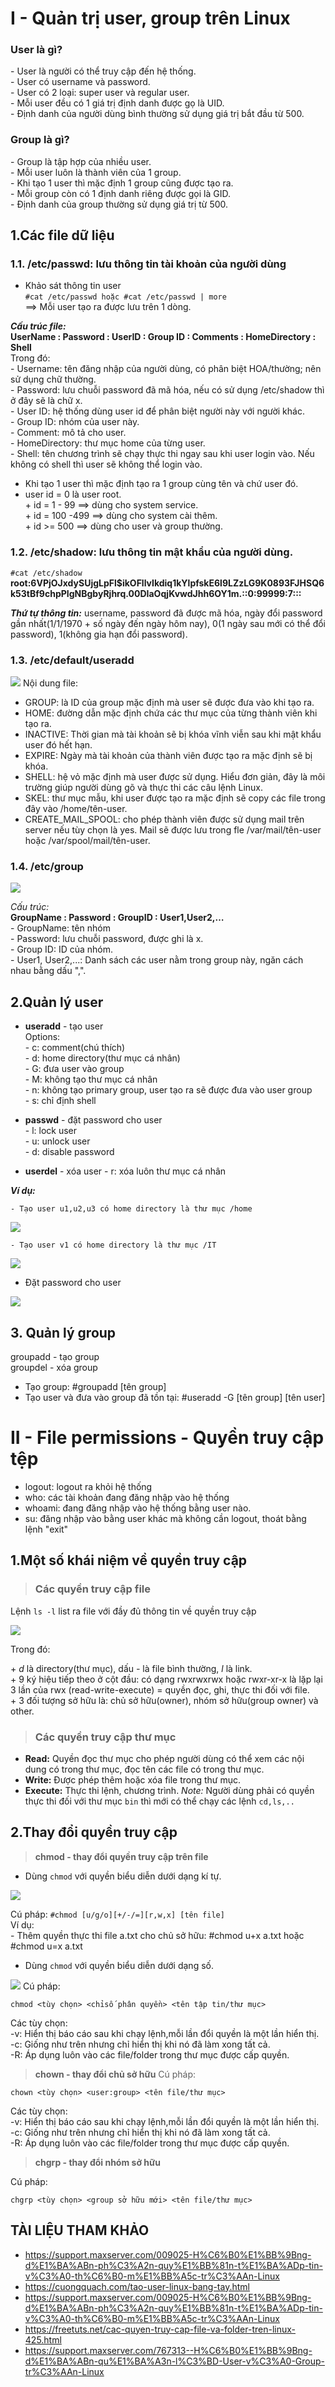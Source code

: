 # I - Quản trị user, group trên Linux  
### User là gì?  
\- User là người có thể truy cập đến hệ thống.  
\- User có username và password.  
\- User có 2 loại: super user và regular user.  
\- Mỗi user đều có 1 giá trị định danh được gọ là UID.  
\- Định danh của người dùng bình thường sử dụng giá trị bắt đầu từ 500.  

### Group là gì?  
\- Group là tập hợp của nhiều user.  
\- Mỗi user luôn là thành viên của 1 group.  
\- Khi tạo 1 user thì mặc định 1 group cũng được tạo ra.  
\- Mỗi group còn có 1 định danh riêng được gọi là GID.  
\- Định danh của group thường sử dụng giá trị từ 500.  

## 1.Các file dữ liệu  
### 1.1. /etc/passwd: lưu thông tin tài khoản của người dùng  
- Khảo sát thông tin user  
`#cat /etc/passwd hoặc #cat /etc/passwd | more`  
==> Mỗi user tạo ra được lưu trên 1 dòng.  

 ***Cấu trúc file:***  
 **UserName : Password : UserID : Group ID : Comments : HomeDirectory : Shell**  
Trong đó:  
    \- Username: tên đăng nhập của người dùng, có phân biệt HOA/thường; nên sử dụng chữ thường.  
    \- Password: lưu chuỗi password đã mã hóa, nếu có sử dụng /etc/shadow thì ở đây sẽ là chữ x.  
    \- User ID: hệ thống dùng user id để phân biệt người này với người khác.  
    \- Group ID: nhóm của user này.  
    \- Comment: mô tả cho user.   
    \- HomeDirectory: thư mục home của từng user.  
    \- Shell: tên chương trình sẽ chạy thực thi ngay sau khi user login vào. Nếu không có shell thì user sẽ không thể login vào.  

 
- Khi tạo 1 user thì mặc định tạo ra 1 group cùng tên và chứ user đó.  
- user id = 0 là user root.  
\+ id = 1 - 99 ==> dùng cho system service.  
\+ id = 100 -499 ==> dùng cho system cài thêm.  
\+ id >= 500 ==> dùng cho user và group thường.  

### 1.2. /etc/shadow: lưu thông tin mật khẩu của người dùng.  
`#cat /etc/shadow`  
**root:$6$VPjOJxdySUjgLpFl$ikOFllvIkdiq1kYlpfskE6l9LZzLG9K0893FJHSQ6k53tBf9chpPIgNBgbyRjhrq.00DIaOqjKvwdJhh6OY1m.::0:99999:7:::** 

***Thứ tự thông tin:*** username, password đã được mã hóa,
 ngày đổi password gần nhất(1/1/1970 + số ngày đến ngày hôm nay), 0(1 ngày sau mới có thể đổi password), 1(không gia hạn đổi password).  

### 1.3. /etc/default/useradd  

<img src = "../../images/25 bai linux/useradd.png">    
Nội dung file:  

- GROUP: là ID của group mặc định mà user sẽ được đưa vào khi tạo ra.    
- HOME: đường dẫn mặc định chứa các thư mục của từng thành viên khi tạo ra.    
- INACTIVE: Thời gian mà tài khoản sẽ bị khóa vĩnh viễn sau khi mật khẩu user đó hết hạn.  
- EXPIRE: Ngày mà tài khoản của thành viên được tạo ra mặc định sẽ bị khóa.  
- SHELL: hệ vỏ mặc định mà user được sử dụng. Hiểu đơn giản, đây là môi trường giúp người dùng gõ và thực thi các câu lệnh Linux.  
- SKEL: thư mục mẫu, khi user được tạo ra mặc định sẽ copy các file trong đây vào /home/tên-user.  
- CREATE_MAIL_SPOOL: cho phép thành viên được sử dụng mail trên server nếu tùy chọn là yes. Mail sẽ được lưu trong fle /var/mail/tên-user hoặc /var/spool/mail/tên-user.  

### 1.4. /etc/group  

<img src = "../../images/25 bai linux/group.png">  

*Cấu trúc:*  
**GroupName : Password : GroupID : User1,User2,…**  
 \- GroupName: tên nhóm  
 \- Password: lưu chuỗi password, được ghi là x.  
 \- Group ID: ID của nhóm.  
 \- User1, User2,...: Danh sách các user nằm trong group này, ngăn cách nhau bằng dấu ",".  

## 2.Quản lý user  
- **useradd** - tạo user  
Options:  
\- c: comment(chú thích)  
\- d: home directory(thư mục cá nhân)  
\- G: đưa user vào group  
\- M: không tạo thư mục cá nhân  
\- n: không tạo primary group, user tạo ra sẽ được đưa vào user group  
\- s: chỉ định shell  

-  **passwd** -  đặt password cho user  
\- l: lock user  
\- u: unlock user  
\- d: disable password

- **userdel** - xóa user
\- r: xóa luôn thư mục cá nhân  

***Ví dụ:***   

    - Tạo user u1,u2,u3 có home directory là thư mục /home  


<img src = "../../images/25 bai linux/taouser.png">  

    - Tạo user v1 có home directory là thư mục /IT  

<img src = "../../images/25 bai linux/taouserthumuc.png">   

- Đặt password cho user  

<img src = "../../images/25 bai linux/passwd.png">  


## 3. Quản lý group  
groupadd - tạo group  
groupdel - xóa group  
- Tạo group: #groupadd [tên group]  
- Tạo user và đưa vào group đã tồn tại: #useradd -G [tên group] [tên user]  

# II - File permissions - Quyền truy cập tệp  
- logout: logout ra khỏi hệ thống  
- who: các tài khoản đang đăng nhập vào hệ thống  
- whoami: đang đăng nhập vào hệ thống bằng user nào.  
- su: đăng nhập vào bằng user khác mà không cần logout, thoát bằng lệnh "exit" 

## 1.Một số khái niệm về quyền truy cập  
> ### Các quyền truy cập file  
Lệnh `ls -l` list ra file với đầy đủ thông tin về quyền truy cập  

<img src = "../../images/25 bai linux/ls -l.png">  

Trong đó: 

\+ *d* là directory(thư mục), dấu *-* là file bình thường, *l* là link.  
\+ 9 ký hiệu tiếp theo ở  cột đầu: có dạng rwxrwxrwx hoặc rwxr-xr-x là lặp lại 3 lần của rwx (read-write-execute) = quyền đọc, ghi, thực thi đối với file.  
\+ 3 đối tượng sở hữu là: chủ sở hữu(owner), nhóm sở hữu(group owner) và other.  

> ### Các quyền truy cập thư mục  
- **Read:** Quyền đọc thư mục cho phép người dùng có thể xem các nội dung có trong thư mục, đọc tên các file có trong thư mục.  
- **Write:** Được phép thêm hoặc xóa file trong thư mục.  
- **Execute:** Thực thi lệnh, chương trình. 
*Note:* Người dùng phải có quyền thực thi đối với thư mục `bin` thì mới có thể chạy các lệnh `cd,ls,..`  

## 2.Thay đổi quyền truy cập  
> **chmod - thay đổi quyền truy cập trên file**  
- Dùng `chmod` với quyền biểu diễn dưới dạng kí tự. 

<img src = "../../images/25 bai linux/chmod.png"> 

Cú pháp: `#chmod [u/g/o][+/-/=][r,w,x] [tên file]`  
Ví dụ:  
\- Thêm quyền thực thi file a.txt cho chủ sở hữu: #chmod u+x a.txt  hoặc #chmod u=x a.txt

- Dùng `chmod` với quyền biểu diễn dưới dạng số.  

<img src = "../../images/25 bai linux/chmodso.png">  
Cú pháp:   

`chmod <tùy chọn> <chỉsố phân quyền> <tên tập tin/thư mục>` 

Các tùy chọn:  
-v: Hiển thị báo cáo sau khi chạy lệnh,mỗi lần đổi quyền là một lần hiển thị.  
-c: Giống như trên nhưng chỉ hiển thị khi nó đã làm xong tất cả.  
-R: Áp dụng luôn vào các file/folder trong thư mục được cấp quyền. 

> **chown - thay đổi chủ sở hữu**
Cú pháp:  


`chown <tùy chọn> <user:group> <tên file/thư mục>`  

Các tùy chọn:  
-v: Hiển thị báo cáo sau khi chạy lệnh,mỗi lần đổi quyền là một lần hiển thị.  
-c: Giống như trên nhưng chỉ hiển thị khi nó đã làm xong tất cả.  
-R: Áp dụng luôn vào các file/folder trong thư mục được cấp quyền.   

> **chgrp - thay đổi nhóm sở hữu**  

Cú pháp:  

`chgrp <tùy chọn> <group sở hữu mới> <tên file/thư mục>`  










## TÀI LIỆU THAM KHẢO  
- https://support.maxserver.com/009025-H%C6%B0%E1%BB%9Bng-d%E1%BA%ABn-ph%C3%A2n-quy%E1%BB%81n-t%E1%BA%ADp-tin-v%C3%A0-th%C6%B0-m%E1%BB%A5c-tr%C3%AAn-Linux
- https://cuongquach.com/tao-user-linux-bang-tay.html
- https://support.maxserver.com/009025-H%C6%B0%E1%BB%9Bng-d%E1%BA%ABn-ph%C3%A2n-quy%E1%BB%81n-t%E1%BA%ADp-tin-v%C3%A0-th%C6%B0-m%E1%BB%A5c-tr%C3%AAn-Linux
- https://freetuts.net/cac-quyen-truy-cap-file-va-folder-tren-linux-425.html
- https://support.maxserver.com/767313--H%C6%B0%E1%BB%9Bng-d%E1%BA%ABn-qu%E1%BA%A3n-l%C3%BD-User-v%C3%A0-Group-tr%C3%AAn-Linux